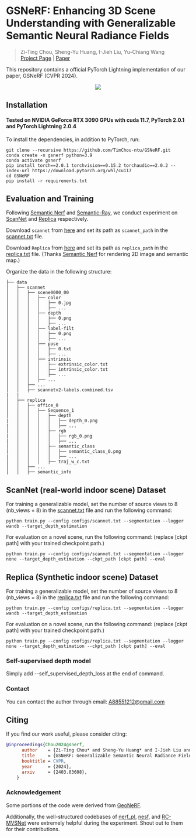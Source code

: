 # GSNeRF: Enhancing 3D Scene Understanding with Generalizable Semantic Neural Radiance Fields <br>
> Zi-Ting Chou, Sheng-Yu Huang, I-Jieh Liu, Yu-Chiang Wang <br>
> [Project Page](https://timchou-ntu.github.io/gsnerf/) | [Paper](https://arxiv.org/abs/2403.03608)

This repository contains a official PyTorch Lightning implementation of our paper, GSNeRF (CVPR 2024).

<div align="center">
  <img src="img/cvpr_poster_final_5120.png"/>
</div>

## Installation

#### Tested on NVIDIA GeForce RTX 3090 GPUs with cuda 11.7, PyTorch 2.0.1 and PyTorch Lightning 2.0.4

To install the dependencies, in addition to PyTorch, run:

```
git clone --recursive https://github.com/TimChou-ntu/GSNeRF.git
conda create -n gsnerf python=3.9
conda activate gsnerf
pip install torch==2.0.1 torchvision==0.15.2 torchaudio==2.0.2 --index-url https://download.pytorch.org/whl/cu117
cd GSNeRF
pip install -r requirements.txt
```

## Evaluation and Training
Following [Semantic Nerf](https://github.com/Harry-Zhi/semantic_nerf) and [Semantic-Ray](https://github.com/liuff19/Semantic-Ray), we conduct experiment on [ScanNet](#scannet-real-world-indoor-scene-dataset) and [Replica](#replica-synthetic-indoor-scene-dataset) respectively.

Download `scannet` from [here](https://github.com/ScanNet/ScanNet) and set its path as `scannet_path` in the [scannet.txt](./configs/scannet.txt) file.

Download `Replica` from [here](https://www.dropbox.com/sh/9yu1elddll00sdl/AAC-rSJdLX0C6HhKXGKMOIija?dl=0) and set its path as `replica_path` in the [replica.txt](configs/replica.txt) file. (Thanks [Semantic Nerf](https://github.com/Harry-Zhi/semantic_nerf) for rendering 2D image and semantic map.)

Organize the data in the following structure:
```
├── data
│   ├── scannet
│   │   ├── scene0000_00
│   │   │   ├── color
│   │   │   │   ├── 0.jpg
│   │   │   │   ├── ...
│   │   │   ├── depth
│   │   │   │   ├── 0.png
│   │   │   │   ├── ...
│   │   │   ├── label-filt
│   │   │   │   ├── 0.png
│   │   │   │   ├── ...
│   │   │   ├── pose
│   │   │   │   ├── 0.txt
│   │   │   │   ├── ...
│   │   │   ├── intrinsic
│   │   │   │   ├── extrinsic_color.txt
│   │   │   │   ├── intrinsic_color.txt
│   │   │   │   ├── ...
│   │   │   ├── ...
│   │   ├── ...
│   │   ├── scannetv2-labels.combined.tsv
|   |
│   ├── replica
│   │   ├── office_0
│   │   │   ├── Sequence_1
│   │   │   │   ├── depth
|   │   │   │   │   ├── depth_0.png
|   │   │   │   │   ├── ...
│   │   │   │   ├── rgb
|   │   │   │   │   ├── rgb_0.png
|   │   │   │   │   ├── ...
│   │   │   │   ├── semantic_class
|   │   │   │   │   ├── semantic_class_0.png
|   │   │   │   │   ├── ...
│   │   │   │   ├── traj_w_c.txt
│   │   ├── ...
│   │   ├── semantic_info
```
## ScanNet (real-world indoor scene) Dataset

For training a generalizable model, set the number of source views to 8 (nb_views = 8) in the [scannet.txt](./configs/scannet.txt) file and run the following command:

```
python train.py --config configs/scannet.txt --segmentation --logger wandb --target_depth_estimation
```

For evaluation on a novel scene, run the following command: (replace [ckpt path] with your trained checkpoint path.)

```
python train.py --config configs/scannet.txt --segmentation --logger none --target_depth_estimation --ckpt_path [ckpt path] --eval
```

## Replica (Synthetic indoor scene) Dataset

For training a generalizable model, set the number of source views to 8 (nb_views = 8) in the [replica.txt](./configs/replica.txt) file and run the following command:

```
python train.py --config configs/replica.txt --segmentation --logger wandb --target_depth_estimation
```

For evaluation on a novel scene, run the following command: (replace [ckpt path] with your trained checkpoint path.)

```
python train.py --config configs/replica.txt --segmentation --logger none --target_depth_estimation --ckpt_path [ckpt path] --eval
```

### Self-supervised depth model
Simply add --self_supervised_depth_loss at the end of command.

### Contact
You can contact the author through email: A88551212@gmail.com

## Citing
If you find our work useful, please consider citing:
```BibTeX
@inproceedings{Chou2024gsnerf,
      author    = {Zi‑Ting Chou* and Sheng‑Yu Huang* and I‑Jieh Liu and Yu‑Chiang Frank Wang},
      title     = {GSNeRF: Generalizable Semantic Neural Radiance Fields with Enhanced 3D Scene Understanding},
      booktitle = CVPR,
      year      = {2024},
      arxiv     = {2403.03608},
    }
```

### Acknowledgement

Some portions of the code were derived from [GeoNeRF](https://github.com/idiap/GeoNeRF).

Additionally, the well-structured codebases of [nerf_pl](https://github.com/kwea123/nerf_pl), [nesf](https://nesf3d.github.io/), and [RC-MVSNet](https://github.com/Boese0601/RC-MVSNet) were extremely helpful during the experiment. Shout out to them for their contributions.